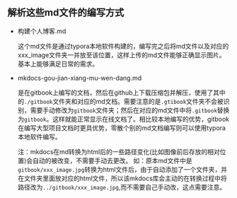 ## 解析这些md文件的编写方式

- 构建个人博客.md 

    这个md文件是通过typora本地软件构建的，编写完之后将md文件以及对应的xxx_image文件夹一并放至该位置，这样上传的md文件能够正确显示图片。基本上能够满足日常的需求。

- mkdocs-gou-jian-xiang-mu-wen-dang.md

    是在gitbook上编写的文档，然后在github上下载压缩包并解压，使用了其中的`./gitbook`文件夹和对应的md文档。需要注意的是`.gtibook`文件夹不会被识别，需要手动修改为`gitbook`文件夹；然后在对应的md文件中将`.gitbook`替换为`gitbook`。这样就能正常显示在线文档了。相比较本地编写的优势，gitbook在编写大型项目文档时更具优势，零散个别的md文档编写则可以使用typora本地软件编写。
    
    注：mkdocs在md转换为html后的一些路径变化(比如图像前后存放的相对位置)会自动的被改变，不需要手动去更改。
    如：原本md文件中是`gitbook/xxx_image.jpg`转换为html文件后，由于自动添加了一个文件夹，并在文件夹里面放对应的html文件，所以该mkdocs库会主动的在转换过程中将路径改为`../gitbook/xxx_image.jpg`,而不需要自己手动改，这点需要注意。

